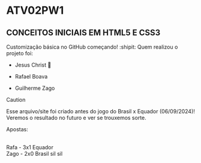 # ATV02PW1
## CONCEITOS INICIAIS EM HTML5 E CSS3
Customização básica no GitHub começando! :shipit:
Quem realizou o projeto foi:
- Jesus Christ :pray:
* Rafael Boava
+ Guilherme Zago

> [!CAUTION]
> Esse arquivo/site foi criado antes do jogo do Brasil x Equador (06/09/2024)! Veremos o resultado no futuro e ver se trouxemos sorte.

Apostas: <br> <br>

  Rafa - 3x1 Equador  <br>
  Zago - 2x0 Brasil sil sil 
